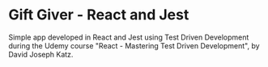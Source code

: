 # Gift Giver - React and Jest
Simple app developed in React and Jest using Test Driven Development during the Udemy course "React - Mastering Test Driven Development", by David Joseph Katz.
